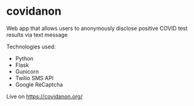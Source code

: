 # covidanon
Web app that allows users to anonymously disclose positive COVID test results via text message

Technologies used:
* Python
* Flask
* Gunicorn
* Twilio SMS API
* Google ReCaptcha

Live on https://covidanon.org/
